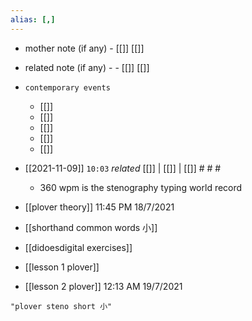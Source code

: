 ```yaml
---
alias: [,]
---
```

- mother note (if any)
		- [[]] [[]]
- related note (if any) -
		- [[]] [[]]
- `contemporary events`
	- [[]]
	- [[]]
	- [[]]
	- [[]]
	- [[]]

- [[2021-11-09]]  `10:03` _related_ [[]] | [[]] | [[]] # # #
	- 360 wpm is the stenography typing world record
- [[plover theory]] 11:45 PM 18/7/2021
- [[shorthand common words 小]]
- [[didoesdigital exercises]]
- [[lesson 1 plover]]
- [[lesson 2 plover]] 12:13 AM 19/7/2021

```query 2021-09-27 15:59
"plover steno short 小"
```